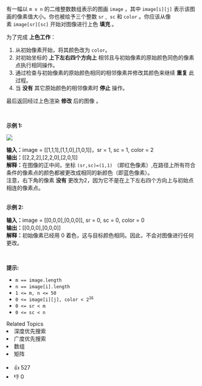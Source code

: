 <p>有一幅以&nbsp;<code>m x n</code>&nbsp;的二维整数数组表示的图画&nbsp;<code>image</code>&nbsp;，其中&nbsp;<code>image[i][j]</code>&nbsp;表示该图画的像素值大小。你也被给予三个整数 <code>sr</code> ,&nbsp; <code>sc</code> 和 <code>color</code> 。你应该从像素&nbsp;<code>image[sr][sc]</code>&nbsp;开始对图像进行上色&nbsp;<strong>填充</strong> 。</p>

<p>为了完成 <strong>上色工作</strong>：</p>

<ol> 
 <li>从初始像素开始，将其颜色改为 <code>color</code>。</li> 
 <li>对初始坐标的 <strong>上下左右四个方向上</strong> 相邻且与初始像素的原始颜色同色的像素点执行相同操作。</li> 
 <li>通过检查与初始像素的原始颜色相同的相邻像素并修改其颜色来继续 <strong>重复</strong> 此过程。</li> 
 <li>当 <strong>没有</strong> 其它原始颜色的相邻像素时 <strong>停止</strong> 操作。</li> 
</ol>

<p>最后返回经过上色渲染&nbsp;<strong>修改</strong> 后的图像&nbsp;。</p>

<p>&nbsp;</p>

<p><strong>示例 1:</strong></p>

<p><img src="https://assets.leetcode.com/uploads/2021/06/01/flood1-grid.jpg" /></p>

<div class="example-block">
 <strong>输入：</strong>image = [[1,1,1],[1,1,0],[1,0,1]]，sr = 1, sc = 1, color = 2
</div>

<div class="example-block">
 <strong>输出：</strong>[[2,2,2],[2,2,0],[2,0,1]]
</div>

<div class="example-block">
 <b>解释：</b>在图像的正中间，坐标 
 <code>(sr,sc)=(1,1)</code>&nbsp;（即红色像素）,在路径上所有符合条件的像素点的颜色都被更改成相同的新颜色（即蓝色像素）。
</div>

<div class="example-block">
 注意，右下角的像素 
 <strong>没有</strong> 更改为2，因为它不是在上下左右四个方向上与初始点相连的像素点。
</div>

<div class="example-block">
 &nbsp;
</div>

<p><strong>示例 2:</strong></p>

<div class="example-block">
 <strong>输入：</strong>image = [[0,0,0],[0,0,0]], sr = 0, sc = 0, color = 0
</div>

<div class="example-block">
 <strong>输出：</strong>[[0,0,0],[0,0,0]]
</div>

<div class="example-block">
 <strong>解释：</strong>初始像素已经用 0 着色，这与目标颜色相同。因此，不会对图像进行任何更改。
</div>

<p>&nbsp;</p>

<p><strong>提示:</strong></p>

<ul> 
 <li><code>m == image.length</code></li> 
 <li><code>n == image[i].length</code></li> 
 <li><code>1 &lt;= m, n &lt;= 50</code></li> 
 <li><code>0 &lt;= image[i][j], color &lt; 2<sup>16</sup></code></li> 
 <li><code>0 &lt;= sr &lt;&nbsp;m</code></li> 
 <li><code>0 &lt;= sc &lt;&nbsp;n</code></li> 
</ul>

<div><div>Related Topics</div><div><li>深度优先搜索</li><li>广度优先搜索</li><li>数组</li><li>矩阵</li></div></div><br><div><li>👍 527</li><li>👎 0</li></div>